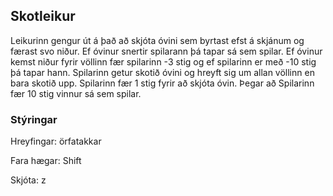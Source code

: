 ## Skotleikur 

Leikurinn gengur út á það að skjóta óvini sem byrtast efst á skjánum og færast svo niður.
Ef óvinur snertir spilarann þá tapar sá sem spilar. Ef óvinur kemst niður fyrir völlinn fær spilarinn -3 stig og ef spilarinn er með -10 stig þá tapar hann.
Spilarinn getur skotið óvini og hreyft sig um allan völlinn en bara skotið upp. Spilarinn fær 1 stig fyrir að skjóta óvin.
Þegar að Spilarinn fær 10 stig vinnur sá sem spilar.

### Stýringar
Hreyfingar: örfatakkar

Fara hægar: Shift

Skjóta: z

